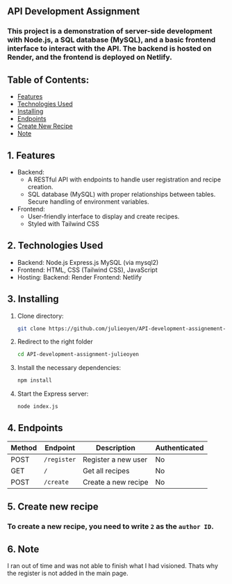 ## API Development Assignment

### This project is a demonstration of server-side development with Node.js, a SQL database (MySQL), and a basic frontend interface to interact with the API. The backend is hosted on Render, and the frontend is deployed on Netlify.

## Table of Contents:

- [Features](#features)
- [Technologies Used](#Technologies-used)
- [Installing](#installing)
- [Endpoints](#endpoints)
- [Create New Recipe](#create-new-recipe)
- [Note](#Note)

## 1. Features

- Backend:
  - A RESTful API with endpoints to handle user registration and recipe creation.
  - SQL database (MySQL) with proper relationships between tables.
    Secure handling of environment variables.
- Frontend:
  - User-friendly interface to display and create recipes.
  - Styled with Tailwind CSS

## 2. Technologies Used

- Backend:
  Node.js
  Express.js
  MySQL (via mysql2)
- Frontend:
  HTML, CSS (Tailwind CSS), JavaScript
- Hosting:
  Backend: Render
  Frontend: Netlify

## 3. Installing

1. Clone directory:

   ```bash
   git clone https://github.com/julieoyen/API-development-assignement-julieoyen
   ```

2. Redirect to the right folder

   ```bash
   cd API-development-assignment-julieoyen
   ```

3. Install the necessary dependencies:
   ```bash
   npm install
   ```
4. Start the Express server:
   ```bash
   node index.js
   ```

## 4. Endpoints

| Method | Endpoint    | Description         | Authenticated |
| ------ | ----------- | ------------------- | ------------- |
| POST   | `/register` | Register a new user | No            |
| GET    | `/`         | Get all recipes     | No            |
| POST   | `/create`   | Create a new recipe | No            |

## 5. Create new recipe

### To create a new recipe, you need to write `2` as the `author ID`.

## 6. Note

I ran out of time and was not able to finish what I had visioned. Thats why the register is not added in the main page.
